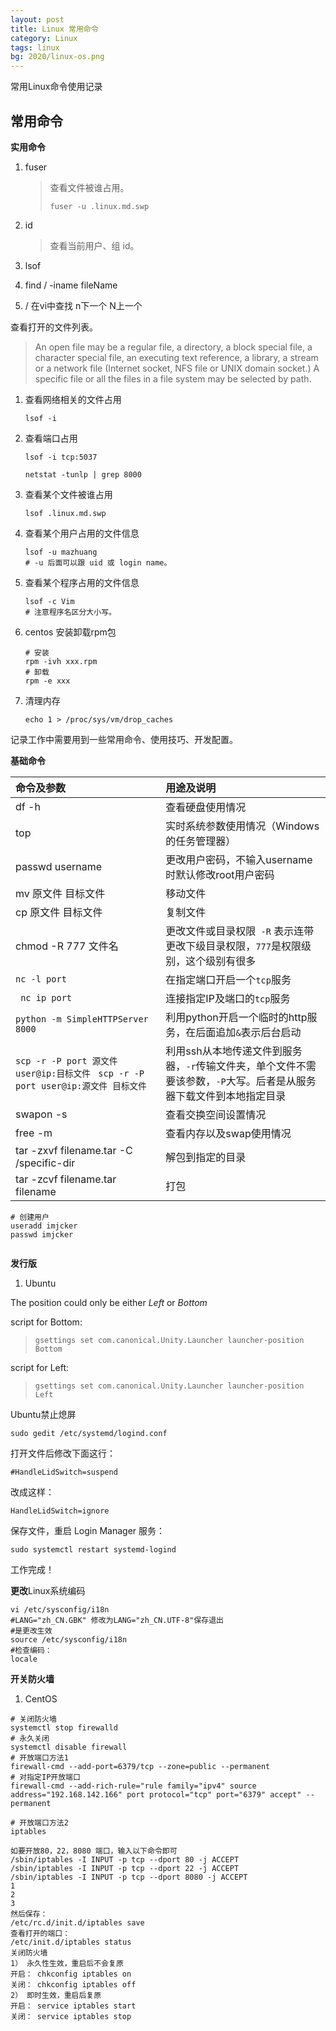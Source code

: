 ```yaml
---
layout: post
title: Linux 常用命令
category: Linux
tags: linux
bg: 2020/linux-os.png
---
```

常用Linux命令使用记录

## 常用命令

**实用命令**

1. fuser

   > 查看文件被谁占用。
   >
   > ```shell
   > fuser -u .linux.md.swp
   > ```

2. id

   > 查看当前用户、组 id。

3. lsof

4. find / -iname fileName

5. / 在vi中查找 n下一个 N上一个

查看打开的文件列表。

> An  open  file  may  be  a  regular  file,  a directory, a block special file, a character special file, an executing text reference, a library, a stream or a network file (Internet socket, NFS file or UNIX domain socket.)  A specific file or all the files in a file system may be selected by path.

1. 查看网络相关的文件占用

   ```shell
   lsof -i
   ```

2. 查看端口占用

   ```shell
   lsof -i tcp:5037
   
   netstat -tunlp | grep 8000
   ```

3. 查看某个文件被谁占用

   ```shell
   lsof .linux.md.swp
   ```

4. 查看某个用户占用的文件信息

   ```shell
   lsof -u mazhuang
   # -u 后面可以跟 uid 或 login name。
   ```

5. 查看某个程序占用的文件信息

   ```shell
   lsof -c Vim
   # 注意程序名区分大小写。
   ```


6. centos 安装卸载rpm包

   ```shell
   # 安装
   rpm -ivh xxx.rpm
   # 卸载
   rpm -e xxx
   ```

7. 清理内存

   ```shell
   echo 1 > /proc/sys/vm/drop_caches
   ```

   

记录工作中需要用到一些常用命令、使用技巧、开发配置。

**基础命令**

| 命令及参数                                                   | 用途及说明                                                   |
| :----------------------------------------------------------- | :----------------------------------------------------------- |
| df -h                                                        | 查看硬盘使用情况                                             |
| top                                                          | 实时系统参数使用情况（Windows的任务管理器）                  |
| passwd username                                              | 更改用户密码，不输入username时默认修改root用户密码           |
| mv 原文件 目标文件                                           | 移动文件                                                     |
| cp 原文件 目标文件                                           | 复制文件                                                     |
| chmod -R 777 文件名                                          | 更改文件或目录权限``` -R``` 表示连带更改下级目录权限，```777```是权限级别，这个级别有很多 |
| ```nc -l port```                                             | 在指定端口开启一个```tcp```服务                              |
| ``` nc ip port```                                            | 连接指定IP及端口的```tcp```服务                              |
| ```python -m SimpleHTTPServer 8000```                        | 利用python开启一个临时的http服务，在后面追加```&```表示后台启动 |
| ```scp -r -P port 源文件 user@ip:目标文件``` ``` scp -r -P port user@ip:源文件 目标文件``` | 利用ssh从本地传递文件到服务器，```-r```传输文件夹，单个文件不需要该参数，```-P```大写。后者是从服务器下载文件到本地指定目录 |
| swapon -s                                                    | 查看交换空间设置情况                                         |
| free -m                                                      | 查看内存以及swap使用情况                                     |
| tar -zxvf filename.tar -C /specific-dir                      | 解包到指定的目录                                             |
| tar -zcvf filename.tar filename                              | 打包                                                         |





```shell
# 创建用户
useradd imjcker
passwd imjcker


```

**发行版**

1. Ubuntu

The position could only be either *Left* or *Bottom*

script for Bottom:

> ```
> gsettings set com.canonical.Unity.Launcher launcher-position Bottom
> 
> ```

script for Left:

> ```
> gsettings set com.canonical.Unity.Launcher launcher-position Left
> 
> ```

Ubuntu禁止熄屏

```
sudo gedit /etc/systemd/logind.conf

```

打开文件后修改下面这行：

```
#HandleLidSwitch=suspend

```

改成这样：

```
HandleLidSwitch=ignore

```

保存文件，重启 Login Manager 服务：

```
sudo systemctl restart systemd-logind

```

工作完成！



**更改**Linux系统编码

```shell
vi /etc/sysconfig/i18n
#LANG="zh_CN.GBK" 修改为LANG="zh_CN.UTF-8"保存退出
#是更改生效
source /etc/sysconfig/i18n
#检查编码：
locale

```

**开关防火墙**

1. CentOS

```shell
# 关闭防火墙
systemctl stop firewalld
# 永久关闭
systemctl disable firewall
# 开放端口方法1
firewall-cmd --add-port=6379/tcp --zone=public --permanent
# 对指定IP开放端口
firewall-cmd --add-rich-rule="rule family="ipv4" source address="192.168.142.166" port protocol="tcp" port="6379" accept" --permanent

# 开放端口方法2
iptables

如要开放80，22，8080 端口，输入以下命令即可
/sbin/iptables -I INPUT -p tcp --dport 80 -j ACCEPT
/sbin/iptables -I INPUT -p tcp --dport 22 -j ACCEPT
/sbin/iptables -I INPUT -p tcp --dport 8080 -j ACCEPT
1
2
3
然后保存：
/etc/rc.d/init.d/iptables save
查看打开的端口：
/etc/init.d/iptables status
关闭防火墙 
1） 永久性生效，重启后不会复原
开启： chkconfig iptables on
关闭： chkconfig iptables off
2） 即时生效，重启后复原
开启： service iptables start
关闭： service iptables stop

```
